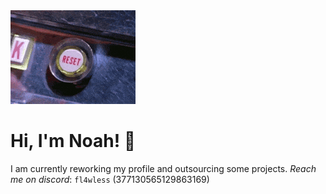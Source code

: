 <img src="./reset.gif" />

# Hi, I'm Noah! 👋

I am currently reworking my profile and outsourcing some projects.
*Reach me on discord*: `fl4wless` (377130565129863169)
